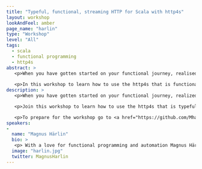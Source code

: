```yaml
---
title: "Typeful, functional, streaming HTTP for Scala with http4s"
layout: workshop
lookAndFeel: amber
page_name: "harlin"
type: "Workshop"
level: "All"
tags:
  - scala
  - functional programming
  - http4s
abstract: >
   <p>When you have gotten started on your functional journey, realised that life becomes easier with immutability and pure functions and want to have a web server that lets you leverage that. </p>
   
   <p>In this workshop to learn how to use the http4s that is functional, streaming HTTP server and client for Scala. </p>
description: >
   <p>When you have gotten started on your functional journey, realized that life becomes easier with immutability and pure functions and want to have a web server that lets you leverage that. </p>

   <p>Join this workshop to learn how to use the http4s that is typeful, functional, streaming HTTP server and client for Scala. We’ll build something that is easy to reason about, test and add robust error handling with typed errors. </p>

   <p>To prepare for the workshop go to <a href="https://github.com/Mharlin/http4s-workshop">Mharlin/http4s-workshop</a> and follow the instructions. </p> 
speakers:
-
  name: "Magnus Härlin"
  bio: >
   <p> With a love for functional programming and automation Magnus Härlin from SpeedLedger works with agile development. He focuses on automating the entire chain from testing to continuous delivery to be able to deliver high quality software. </p>
  image: "harlin.jpg"
  twitter: MagnusHarlin
---
```

